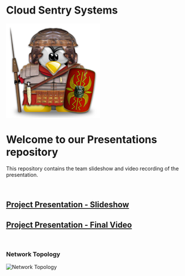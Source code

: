 # Cloud Sentry Systems

![Logo](./assets/SentryTux.png)

# Welcome to our Presentations repository

 This repository contains the team slideshow and video recording of the presentation.

<br>

## [Project Presentation - Slideshow]()

## [Project Presentation - Final Video]()

<br>

### Network Topology

![Network Topology]()
